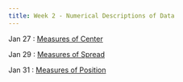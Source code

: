 ```yaml
---
title: Week 2 - Numerical Descriptions of Data
---
```


Jan 27
: [Measures of Center](https://rmshksu.github.io/stat240_spring2025/classes/d03-240-spr25.html)

Jan 29
: [Measures of Spread](https://rmshksu.github.io/stat240_spring2025/classes/d04-240-spr25.html)

Jan 31
: [Measures of Position](https://rmshksu.github.io/stat240_spring2025/classes/d05-240-spr25.html)
